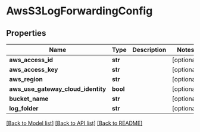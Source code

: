 # AwsS3LogForwardingConfig

## Properties
Name | Type | Description | Notes
------------ | ------------- | ------------- | -------------
**aws_access_id** | **str** |  | [optional] 
**aws_access_key** | **str** |  | [optional] 
**aws_region** | **str** |  | [optional] 
**aws_use_gateway_cloud_identity** | **bool** |  | [optional] 
**bucket_name** | **str** |  | [optional] 
**log_folder** | **str** |  | [optional] 

[[Back to Model list]](../README.md#documentation-for-models) [[Back to API list]](../README.md#documentation-for-api-endpoints) [[Back to README]](../README.md)



